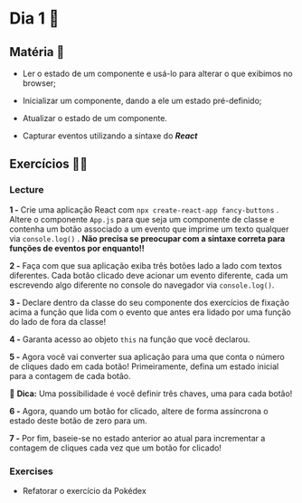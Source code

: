 # Dia 1 :rocket:

## Matéria :book:
-   Ler o estado de um componente e usá-lo para alterar o que exibimos no browser;
    
-   Inicializar um componente, dando a ele um estado pré-definido;
    
-   Atualizar o estado de um componente.
    
-   Capturar eventos utilizando a sintaxe do  **_React_**
## Exercícios :man_technologist:

### Lecture
**1 -** Crie uma aplicação React com  `npx create-react-app fancy-buttons`  . Altere o componente  `App.js`  para que seja um componente de classe e contenha um botão associado a um evento que imprime um texto qualquer via  `console.log()`  .  **Não precisa se preocupar com a sintaxe correta para funções de eventos por enquanto!!**

**2 -** Faça com que sua aplicação exiba três botões lado a lado com textos diferentes. Cada botão clicado deve acionar um evento diferente, cada um escrevendo algo diferente no console do navegador via  `console.log()`.

**3 -** Declare dentro da classe do seu componente dos exercícios de fixação acima a função que lida com o evento que antes era lidado por uma função do lado de fora da classe!

**4 -** Garanta acesso ao objeto  `this`  na função que você declarou.

**5 -** Agora você vai converter sua aplicação para uma que conta o número de cliques dado em cada botão! Primeiramente, defina um estado inicial para a contagem de cada botão.

🦜  **Dica:** Uma possibilidade é você definir três chaves, uma para cada botão!

**6 -** Agora, quando um botão for clicado, altere de forma assíncrona o estado deste botão de zero para um.

**7 -** Por fim, baseie-se no estado anterior ao atual para incrementar a contagem de cliques cada vez que um botão for clicado!
### Exercises
 - Refatorar o exercício da Pokédex